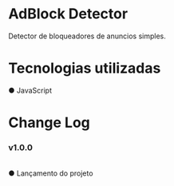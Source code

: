 # AdBlock Detector
Detector de bloqueadores de anuncios simples.
# Tecnologias utilizadas
● JavaScript
# Change Log
<h3>v1.0.0</h3><br>
● Lançamento do projeto
